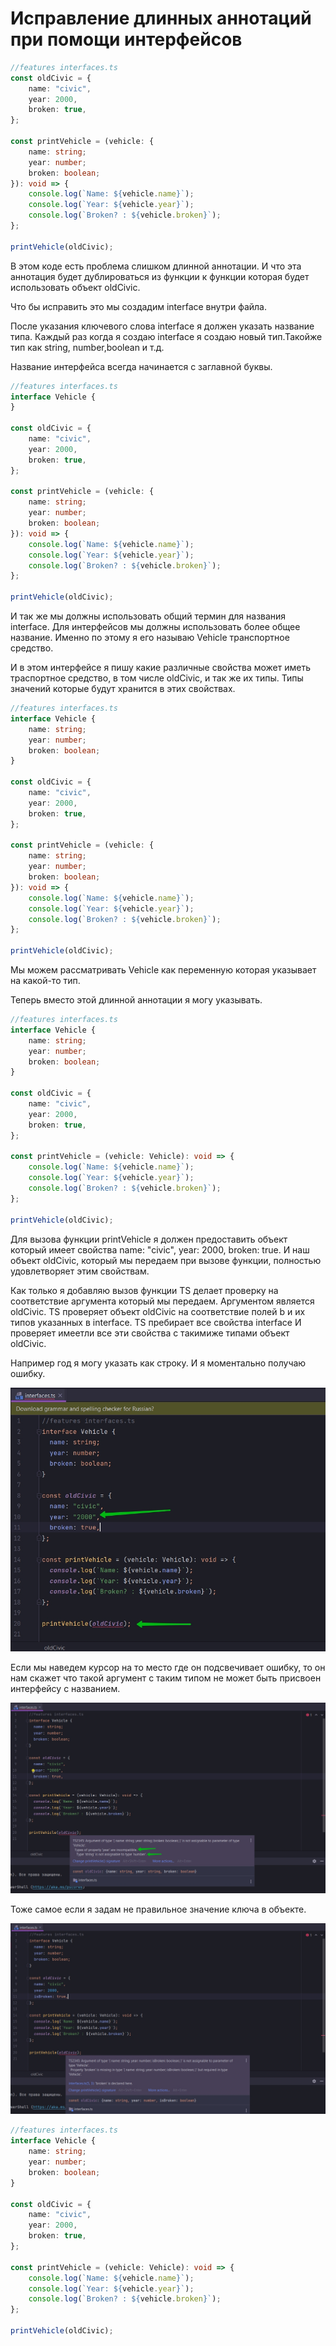 # Исправление длинных аннотаций при помощи интерфейсов

```ts
//features interfaces.ts
const oldCivic = {
    name: "civic",
    year: 2000,
    broken: true,
};

const printVehicle = (vehicle: {
    name: string;
    year: number;
    broken: boolean;
}): void => {
    console.log(`Name: ${vehicle.name}`);
    console.log(`Year: ${vehicle.year}`);
    console.log(`Broken? : ${vehicle.broken}`);
};

printVehicle(oldCivic);

```

В этом коде есть проблема слишком длинной аннотации. И что эта аннотация будет дублироваться из функции к функции
которая будет использовать объект oldCivic.

Что бы исправить это мы создадим interface внутри файла.

После указания ключевого слова interface я должен указать название типа. Каждый раз когда я создаю interface я создаю
новый тип.Такойже тип как string, number,boolean и т.д.

Название интерфейса всегда начинается с заглавной буквы.

```ts
//features interfaces.ts
interface Vehicle {
}

const oldCivic = {
    name: "civic",
    year: 2000,
    broken: true,
};

const printVehicle = (vehicle: {
    name: string;
    year: number;
    broken: boolean;
}): void => {
    console.log(`Name: ${vehicle.name}`);
    console.log(`Year: ${vehicle.year}`);
    console.log(`Broken? : ${vehicle.broken}`);
};

printVehicle(oldCivic);

```

И так же мы должны использовать общий термин для названия interface. Для интерфейсов мы должны использовать более общее
название. Именно по этому я его называю Vehicle транспортное средство.

И в этом интерфейсе я пишу какие различные свойства может иметь траспортное средство, в том числе oldCivic, и так же их
типы. Типы значений которые будут хранится в этих свойствах.

```ts
//features interfaces.ts
interface Vehicle {
    name: string;
    year: number;
    broken: boolean;
}

const oldCivic = {
    name: "civic",
    year: 2000,
    broken: true,
};

const printVehicle = (vehicle: {
    name: string;
    year: number;
    broken: boolean;
}): void => {
    console.log(`Name: ${vehicle.name}`);
    console.log(`Year: ${vehicle.year}`);
    console.log(`Broken? : ${vehicle.broken}`);
};

printVehicle(oldCivic);

```

Мы можем рассматривать Vehicle как переменную которая указывает на какой-то тип.

Теперь вместо этой длинной аннотации я могу указывать.

```ts
//features interfaces.ts
interface Vehicle {
    name: string;
    year: number;
    broken: boolean;
}

const oldCivic = {
    name: "civic",
    year: 2000,
    broken: true,
};

const printVehicle = (vehicle: Vehicle): void => {
    console.log(`Name: ${vehicle.name}`);
    console.log(`Year: ${vehicle.year}`);
    console.log(`Broken? : ${vehicle.broken}`);
};

printVehicle(oldCivic);

```

Для вызова функции printVehicle я должен предоставить объект который имеет свойства name: "civic", year: 2000, broken:
true. И наш объект oldCivic, который мы передаем при вызове функции, полностью удовлетворяет этим свойствам.

Как только я добавляю вызов функции TS делает проверку на соответствие аргумента который мы передаем. Аргументом
является oldCivic. TS проверяет объект oldCivic на соответствие полей b и их типов указанных в interface. TS пребирает
все свойства interface И проверяет имеетли все эти свойства с такимиже типами объект oldCivic.

Например год я могу указать как строку. И я моментально получаю ошибку.

![](img/001.jpg)

Если мы наведем курсор на то место где он подсвечивает ошибку, то он нам скажет что такой аргумент с таким типом не
может быть присвоен интерфейсу с названием.

![](img/002.jpg)

Тоже самое если я задам не правильное значение ключа в объекте.

![](img/003.jpg)

```ts
//features interfaces.ts
interface Vehicle {
    name: string;
    year: number;
    broken: boolean;
}

const oldCivic = {
    name: "civic",
    year: 2000,
    broken: true,
};

const printVehicle = (vehicle: Vehicle): void => {
    console.log(`Name: ${vehicle.name}`);
    console.log(`Year: ${vehicle.year}`);
    console.log(`Broken? : ${vehicle.broken}`);
};

printVehicle(oldCivic);


```

